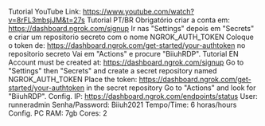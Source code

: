Tutorial YouTube
Link: https://www.youtube.com/watch?v=8rFL3mbsjJM&t=27s
Tutorial PT/BR
Obrigatório criar a conta em: https://dashboard.ngrok.com/signup
Ir nas "Settings" depois em "Secrets" e criar um repositorio secreto com o nome NGROK_AUTH_TOKEN
Coloque o token de: https://dashboard.ngrok.com/get-started/your-authtoken no repositorio secreto
Vai em "Actions" e procure "BiiuhRDP".
Tutorial EN
Account must be created at: https://dashboard.ngrok.com/signup
Go to "Settings" then "Secrets" and create a secret repository named NGROK_AUTH_TOKEN
Place the token: https://dashboard.ngrok.com/get-started/your-authtoken in the secret repository
Go to "Actions" and look for "BiiuhRDP".
Config.
IP: https://dashboard.ngrok.com/endpoints/status
User: runneradmin
Senha/Password: Biiuh2021
Tempo/Time: 6 horas/hours
Config. PC
RAM: 7gb
Cores: 2
